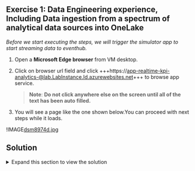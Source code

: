 ## Exercise 1: Data Engineering experience, Including Data ingestion from a spectrum of analytical data sources into OneLake

*Before we start executing the steps, we will trigger the simulator app to start streaming data to eventhub.*

1. Open a **Microsoft Edge browser** from VM desktop.

2. Click on browser url field and click +++https://app-realtime-kpi-analytics-@lab.LabInstance.Id.azurewebsites.net+++ to browse app service.

	>**Note**: **Do not click anywhere else on the screen until all of the text has been auto filled.**

3. You will see a page like the one shown below.You can proceed with next steps while it loads.

!IMAGE[dsm8974d.jpg](media/instructions249094/dsm8974d.jpg)

## Solution
 
<details markdown="block">
<summary>Expand this section to view the solution</summary>
 
- To clone a repository, use the command `git clone https://github.com/microsoft/TechExcel-Implementing-automation-practices-using-Azure-OpenAI` in the directory you would like to use.
 
</details>
